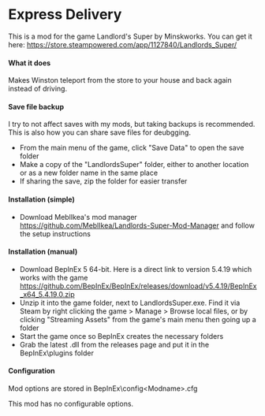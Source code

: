 # Express Delivery

This is a mod for the game Landlord's Super by Minskworks. You can get it here: https://store.steampowered.com/app/1127840/Landlords_Super/

#### What it does

Makes Winston teleport from the store to your house and back again instead of driving.

#### Save file backup

I try to not affect saves with my mods, but taking backups is recommended. This is also how you can share save files for deubgging.

* From the main menu of the game, click "Save Data" to open the save folder
* Make a copy of the "LandlordsSuper" folder, either to another location or as a new folder name in the same place
* If sharing the save, zip the folder for easier transfer

#### Installation (simple)

* Download MeblIkea's mod manager https://github.com/MeblIkea/Landlords-Super-Mod-Manager and follow the setup instructions

#### Installation (manual)

* Download BepInEx 5 64-bit. Here is a direct link to version 5.4.19 which works with the game https://github.com/BepInEx/BepInEx/releases/download/v5.4.19/BepInEx_x64_5.4.19.0.zip
* Unzip it into the game folder, next to LandlordsSuper.exe. Find it via Steam by right clicking the game > Manage > Browse local files, or by clicking "Streaming Assets" from the game's main menu then going up a folder
* Start the game once so BepInEx creates the necessary folders
* Grab the latest .dll from the releases page and put it in the BepInEx\plugins folder
 
#### Configuration

Mod options are stored in BepInEx\config\<Modname>.cfg

This mod has no configurable options.